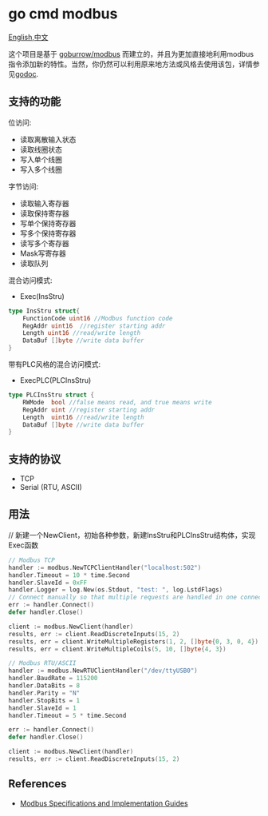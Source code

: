 go cmd modbus
=========

[English](https://github.com/nylzhy/modbus/README.md),[中文](https://github.com/nylzhy/modbus/README_ZH.md)

这个项目是基于 [goburrow/modbus](https://github.com/goburrow/modbus) 而建立的，并且为更加直接地利用modbus指令添加新的特性。当然，你仍然可以利用原来地方法或风格去使用该包，详情参见[godoc](https://godoc.org/github.com/goburrow/modbus).

支持的功能
-------------------
位访问:
*   读取离散输入状态
*   读取线圈状态
*   写入单个线圈
*   写入多个线圈

字节访问:
*   读取输入寄存器
*   读取保持寄存器
*   写单个保持寄存器
*   写多个保持寄存器
*   读写多个寄存器
*   Mask写寄存器
*   读取队列

混合访问模式:
*   Exec(InsStru)

```go
type InsStru struct{
	FunctionCode uint16 //Modbus function code
	RegAddr uint16	//register starting addr
	Length uint16 //read/write length
	DataBuf []byte //write data buffer
}
```

带有PLC风格的混合访问模式:
*   ExecPLC(PLCInsStru)

```go
type PLCInsStru struct {
	RWMode  bool //false means read, and true means write
	RegAddr uint //register starting addr
	Length  uint16 //read/write length
	DataBuf []byte //write data buffer
}
```

支持的协议
-----------------
*   TCP
*   Serial (RTU, ASCII)

用法
-----

// 新建一个NewClient，初始各种参数，新建InsStru和PLCInsStru结构体，实现Exec函数


```go
// Modbus TCP
handler := modbus.NewTCPClientHandler("localhost:502")
handler.Timeout = 10 * time.Second
handler.SlaveId = 0xFF
handler.Logger = log.New(os.Stdout, "test: ", log.LstdFlags)
// Connect manually so that multiple requests are handled in one connection session
err := handler.Connect()
defer handler.Close()

client := modbus.NewClient(handler)
results, err := client.ReadDiscreteInputs(15, 2)
results, err = client.WriteMultipleRegisters(1, 2, []byte{0, 3, 0, 4})
results, err = client.WriteMultipleCoils(5, 10, []byte{4, 3})
```

```go
// Modbus RTU/ASCII
handler := modbus.NewRTUClientHandler("/dev/ttyUSB0")
handler.BaudRate = 115200
handler.DataBits = 8
handler.Parity = "N"
handler.StopBits = 1
handler.SlaveId = 1
handler.Timeout = 5 * time.Second

err := handler.Connect()
defer handler.Close()

client := modbus.NewClient(handler)
results, err := client.ReadDiscreteInputs(15, 2)
```

References
----------
-   [Modbus Specifications and Implementation Guides](http://www.modbus.org/specs.php)
